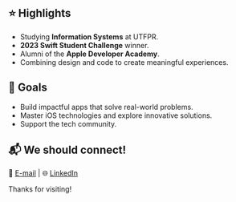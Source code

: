 <h2>⭐️ Highlights</h2>
<ul>
  <li> Studying <strong>Information Systems</strong> at UTFPR.</li>
  <li> <strong>2023 Swift Student Challenge</strong> winner.</li>
  <li> Alumni of the <strong>Apple Developer Academy</strong>.</li>
  <li> Combining design and code to create meaningful experiences.</li>
</ul>

<h2>🚀 Goals</h2>
<ul>
  <li>Build impactful apps that solve real-world problems.</li>
  <li>Master iOS technologies and explore innovative solutions.</li>
  <li>Support the tech community.</li>
</ul>

<h2>📬 We should connect!</h2>
<p>📩 <a href="mailto:isabastosj@gmail.com">E-mail</a> | 🌐 <a href="https://www.linkedin.com/in/isabelajastrombek/">LinkedIn</a></p>

<p>Thanks for visiting!</p>
